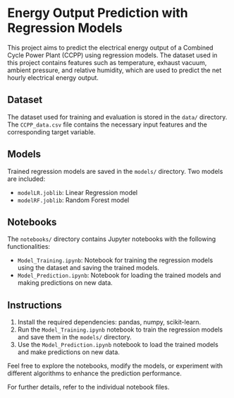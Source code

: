 # Energy Output Prediction with Regression Models

This project aims to predict the electrical energy output of a Combined Cycle Power Plant (CCPP) using regression models. The dataset used in this project contains features such as temperature, exhaust vacuum, ambient pressure, and relative humidity, which are used to predict the net hourly electrical energy output.

## Dataset
The dataset used for training and evaluation is stored in the `data/` directory. The `CCPP_data.csv` file contains the necessary input features and the corresponding target variable.

## Models
Trained regression models are saved in the `models/` directory. Two models are included:
- `modelLR.joblib`: Linear Regression model
- `modelRF.joblib`: Random Forest model

## Notebooks
The `notebooks/` directory contains Jupyter notebooks with the following functionalities:
- `Model_Training.ipynb`: Notebook for training the regression models using the dataset and saving the trained models.
- `Model_Prediction.ipynb`: Notebook for loading the trained models and making predictions on new data.

## Instructions
1. Install the required dependencies: pandas, numpy, scikit-learn.
2. Run the `Model_Training.ipynb` notebook to train the regression models and save them in the `models/` directory.
3. Use the `Model_Prediction.ipynb` notebook to load the trained models and make predictions on new data.

Feel free to explore the notebooks, modify the models, or experiment with different algorithms to enhance the prediction performance.

For further details, refer to the individual notebook files.

